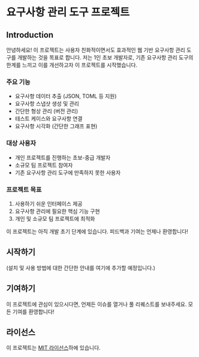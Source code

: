 # 요구사항 관리 도구 프로젝트

## Introduction

안녕하세요! 이 프로젝트는 사용자 친화적이면서도 효과적인 웹 기반 요구사항 관리 도구를 개발하는 것을 목표로 합니다. 저는 1인 초보 개발자로, 기존 요구사항 관리 도구의 한계를 느끼고 이를 개선하고자 이 프로젝트를 시작했습니다.

### 주요 기능
- 요구사항 데이터 추출 (JSON, TOML 등 지원)
- 요구사항 스냅샷 생성 및 관리
- 간단한 형상 관리 (버전 관리)
- 테스트 케이스와 요구사항 연결
- 요구사항 시각화 (간단한 그래프 표현)

### 대상 사용자
- 개인 프로젝트를 진행하는 초보-중급 개발자
- 소규모 팀 프로젝트 참여자
- 기존 요구사항 관리 도구에 만족하지 못한 사용자

### 프로젝트 목표
1. 사용하기 쉬운 인터페이스 제공
2. 요구사항 관리에 필요한 핵심 기능 구현
3. 개인 및 소규모 팀 프로젝트에 최적화

이 프로젝트는 아직 개발 초기 단계에 있습니다. 피드백과 기여는 언제나 환영합니다!

## 시작하기

(설치 및 사용 방법에 대한 간단한 안내를 여기에 추가할 예정입니다.)

## 기여하기

이 프로젝트에 관심이 있으시다면, 언제든 이슈를 열거나 풀 리퀘스트를 보내주세요. 모든 기여를 환영합니다!

## 라이선스

이 프로젝트는 [MIT 라이선스](LICENSE)하에 있습니다.